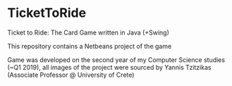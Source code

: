 # TicketToRide
Ticket to Ride: The Card Game written in Java (+Swing)

This repository contains a Netbeans project of the game

Game was developed on the second year of my Computer Science studies (~Q1 2019), all images of the project were sourced by Yannis Tzitzikas (Associate Professor @ University of Crete)
